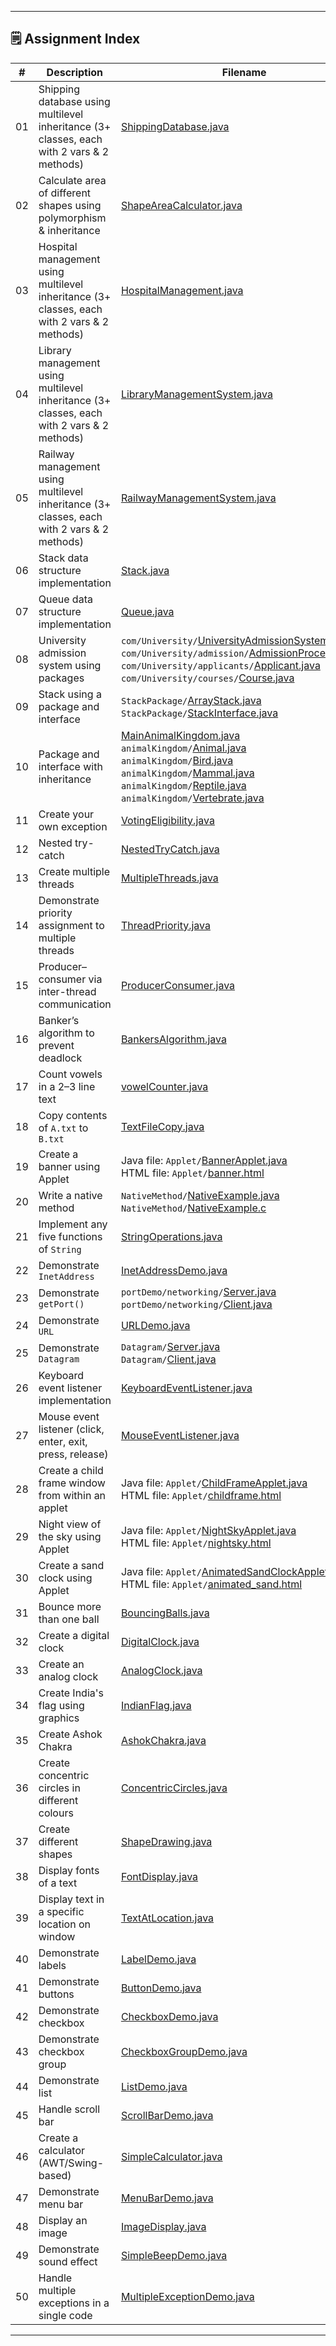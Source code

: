 
---

## 🗒️ Assignment Index

| #   | Description                                                                                 | Filename                                                                                                                                                                                                                                                                                                                                                                            |
|-----|---------------------------------------------------------------------------------------------|-------------------------------------------------------------------------------------------------------------------------------------------------------------------------------------------------------------------------------------------------------------------------------------------------------------------------------------------------------------------------------------|
| 01  | Shipping database using multilevel inheritance (3+ classes, each with 2 vars & 2 methods)   | [ShippingDatabase.java](ShippingDatabase.java)                                                                                                                                                                                                                                                                                                                                      |
| 02  | Calculate area of different shapes using polymorphism & inheritance                         | [ShapeAreaCalculator.java](ShapeAreaCalculator.java)                                                                                                                                                                                                                                                                                                                                |
| 03  | Hospital management using multilevel inheritance (3+ classes, each with 2 vars & 2 methods) | [HospitalManagement.java](HospitalManagement.java)                                                                                                                                                                                                                                                                                                                                  |
| 04  | Library management using multilevel inheritance (3+ classes, each with 2 vars & 2 methods)  | [LibraryManagementSystem.java](LibraryManagementSystem.java)                                                                                                                                                                                                                                                                                                                        |
| 05  | Railway management using multilevel inheritance (3+ classes, each with 2 vars & 2 methods)  | [RailwayManagementSystem.java](RailwayManagementSystem.java)                                                                                                                                                                                                                                                                                                                                                                                    |
| 06  | Stack data structure implementation                                                         | [Stack.java](Stack.java)                                                                                                                                                                                                                                                                                                                                                            |
| 07  | Queue data structure implementation                                                         | [Queue.java](Queue.java)                                                                                                                                                                                                                                                                                                                                                            |
| 08  | University admission system using packages                                                  | `com/University/`[UniversityAdmissionSystem.java](com/University/UniversityAdmissionSystem.java) <br> `com/University/admission/`[AdmissionProcessor.java](com/University/admission/AdmissionProcessor.java)<br>`com/University/applicants/`[Applicant.java](com/University/applicants/Applicant.java)<br>`com/University/courses/`[Course.java](com/University/courses/Course.java) |
| 09  | Stack using a package and interface                                                         | `StackPackage/`[ArrayStack.java](StackPackage/ArrayStack.java)<br>`StackPackage/`[StackInterface.java](StackPackage/StackInterface.java)                                                                                                                                                                                                                                                                      |
| 10  | Package and interface with inheritance                                                      | [MainAnimalKingdom.java](MainAnimalKingdom.java)<br>`animalKingdom/`[Animal.java](animalKingdom/Animal.java)<br>`animalKingdom/`[Bird.java](animalKingdom/Bird.java)<br>`animalKingdom/`[Mammal.java](animalKingdom/Mammal.java)<br>`animalKingdom/`[Reptile.java](animalKingdom/Reptile.java)<br>`animalKingdom/`[Vertebrate.java](animalKingdom/Vertebrate.java)                                                                                                                                            |
| 11  | Create your own exception                                                                   | [VotingEligibility.java](VotingEligibility.java)                                                                                                                                                                                                                                                                                                                                    |
| 12  | Nested try-catch                                                                            | [NestedTryCatch.java](NestedTryCatch.java)                                                                                                                                                                                                                                                                                                                                          |
| 13  | Create multiple threads                                                                     | [MultipleThreads.java](MultipleThreads.java)                                                                                                                                                                                                                                                                                                                                        |
| 14  | Demonstrate priority assignment to multiple threads                                         | [ThreadPriority.java](ThreadPriority.java)                                                                                                                                                                                                                                                                                                                                          |
| 15  | Producer–consumer via inter-thread communication                                            | [ProducerConsumer.java](ProducerConsumer.java)                                                                                                                                                                                                                                                                                                                                      |
| 16  | Banker’s algorithm to prevent deadlock                                                      | [BankersAlgorithm.java](BankersAlgorithm.java)                                                                                                                                                                                                                                                                                                                                      |
| 17  | Count vowels in a 2–3 line text                                                             | [vowelCounter.java](vowelCounter.java)                                                                                                                                                                                                                                                                                                                                              |
| 18  | Copy contents of `A.txt` to `B.txt`                                                         | [TextFileCopy.java](TextFileCopy.java)                                                                                                                                                                                                                                                                                                                                              |
| 19  | Create a banner using Applet                                                                | Java file: `Applet/`[BannerApplet.java](Applet/BannerApplet.java) <br> HTML file: `Applet/`[banner.html](Applet/banner.html)                                                                                                                                                                                                          |
| 20  | Write a native method                                                                       | `NativeMethod/`[NativeExample.java](NativeMethod/NativeExample.java)<br>`NativeMethod/`[NativeExample.c](NativeMethod/NativeExample.c)                                                                                                                                                                                                                                                                        |
| 21  | Implement any five functions of `String`                                                    | [StringOperations.java](StringOperations.java)                                                                                                                                                                                                                                                                                                                                      |
| 22  | Demonstrate `InetAddress`                                                                   | [InetAddressDemo.java](InetAddressDemo.java)                                                                                                                                                                                                                                                                                                                                        |
| 23  | Demonstrate `getPort()`                                                                     | `portDemo/networking/`[Server.java](portDemo/networking/Server.java)<br>`portDemo/networking/`[Client.java](portDemo/networking/Client.java)                                                                                                                                                                                                                                                                                |
| 24  | Demonstrate `URL`                                                                           | [URLDemo.java](URLDemo.java)                                                                                                                                                                                                                                                                                                                                                        |
| 25  | Demonstrate `Datagram`                                                                      | `Datagram/`[Server.java](Datagram/Server.java)<br>`Datagram/`[Client.java](Datagram/Client.java)                                                                                                                                                                                                                                                                                    |
| 26  | Keyboard event listener implementation                                                      | [KeyboardEventListener.java](KeyboardEventListener.java)                                     |
| 27  | Mouse event listener (click, enter, exit, press, release)                                   | [MouseEventListener.java](MouseEventListener.java)                                           |
| 28  | Create a child frame window from within an applet                                           | Java file: `Applet/`[ChildFrameApplet.java](Applet/ChildFrameApplet.java) <br> HTML file:  `Applet/`[childframe.html](childframe.html)                                             |
| 29  | Night view of the sky using Applet                                                          | Java file: `Applet/`[NightSkyApplet.java](Applet/NightSkyApplet.java) <br> HTML file: `Applet/`[nightsky.html](Applet/nightsky.html)                                                 |
| 30  | Create a sand clock using Applet                                                            | Java file: `Applet/`[AnimatedSandClockApplet.java](Applet/AnimatedSandClockApplet.java) <br> HTML file: `Applet/`[animated_sand.html](Applet/animated_sand.html)                                                |
| 31  | Bounce more than one ball                                                                   | [BouncingBalls.java](BouncingBalls.java)                                           |
| 32  | Create a digital clock                                                                      | [DigitalClock.java](DigitalClock.java)                                                       |
| 33  | Create an analog clock                                                                      | [AnalogClock.java](AnalogClock.java)                                                         |
| 34  | Create India's flag using graphics                                                          | [IndianFlag.java](IndianFlag.java)                                                           |
| 35  | Create Ashok Chakra                                                                         | [AshokChakra.java](AshokChakra.java)                                                         |
| 36  | Create concentric circles in different colours                                              | [ConcentricCircles.java](ConcentricCircles.java)                                             |
| 37  | Create different shapes                                                                     | [ShapeDrawing.java](ShapeDrawing.java)                                                         |
| 38  | Display fonts of a text                                                                     | [FontDisplay.java](FontDisplay.java)                                                         |
| 39  | Display text in a specific location on window                                               | [TextAtLocation.java](TextAtLocation.java)                                                   |
| 40  | Demonstrate labels                                                                          | [LabelDemo.java](LabelDemo.java)                                                             |
| 41  | Demonstrate buttons                                                                         | [ButtonDemo.java](ButtonDemo.java)                                                           |
| 42  | Demonstrate checkbox                                                                        | [CheckboxDemo.java](CheckboxDemo.java)                                                       |
| 43  | Demonstrate checkbox group                                                                  | [CheckboxGroupDemo.java](CheckboxGroupDemo.java)                                             |
| 44  | Demonstrate list                                                                            | [ListDemo.java](ListDemo.java)                                                               |
| 45  | Handle scroll bar                                                                           | [ScrollBarDemo.java](ScrollBarDemo.java)                                                     |
| 46  | Create a calculator (AWT/Swing-based)                                                       | [SimpleCalculator.java](SimpleCalculator.java)                                                     |
| 47  | Demonstrate menu bar                                                                        | [MenuBarDemo.java](MenuBarDemo.java)                                                         |
| 48  | Display an image                                                                            | [ImageDisplay.java](ImageDisplay.java)                                                       |
| 49  | Demonstrate sound effect                                                                    | [SimpleBeepDemo.java](SimpleBeepDemo.java)                                                 |
| 50  | Handle multiple exceptions in a single code                                                 | [MultipleExceptionDemo.java](MultipleExceptionDemo.java)                                   |

---
